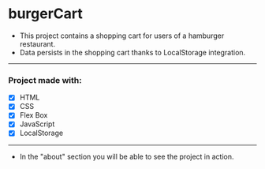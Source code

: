 # **burgerCart**
- This project contains a shopping cart for users of a hamburger restaurant.
- Data persists in the shopping cart thanks to LocalStorage integration.

------------
### **Project made with:**

- [x] HTML
- [x] CSS
- [x] Flex Box
- [x] JavaScript
- [x] LocalStorage

------------
- In the "about" section you will be able to see the project in action.
